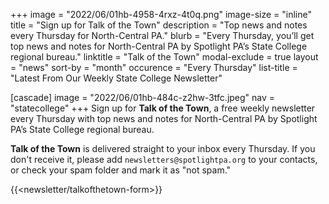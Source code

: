 +++
image = "2022/06/01hb-4958-4rxz-4t0q.png"
image-size = "inline"
title = "Sign up for Talk of the Town"
description = "Top news and notes every Thursday for North-Central PA."
blurb = "Every Thursday, you’ll get top news and notes for North-Central PA by Spotlight PA’s State College regional bureau."
linktitle = "Talk of the Town"
modal-exclude = true
layout = "news"
sort-by = "month"
occurence = "Every Thursday"
list-title = "Latest From Our Weekly State College Newsletter"

[cascade]
image = "2022/06/01hb-484c-z2hw-3tfc.jpeg"
nav = "statecollege"
+++
Sign up for **Talk of the Town**, a free weekly newsletter every Thursday with top news and notes for North-Central PA by Spotlight PA’s State College regional bureau.

**Talk of the Town** is delivered straight to your inbox every Thursday. If you don't receive it, please add `newsletters@spotlightpa.org` to your contacts, or check your spam folder and mark it as "not spam."

{{<newsletter/talkofthetown-form>}}


